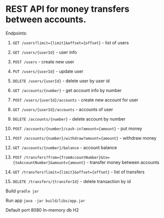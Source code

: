 # REST API for money transfers between accounts.

Endpoints:

1.  `GET /users?limit={limit}&offset={offset}` - list of users
2.  `GET /users/{userId}` - user info
3.  `POST /users` - create new user
4.  `PUT /users/{userId}` - update user 
5.  `DELETE /users/{userId}` - delete user by user id

6.  `GET /accounts/{number}` - get account info by number
7.  `POST /users/{userId}/accounts` - create new account for user
8.  `GET /users/{userId}/accounts` - accounts of user
9.  `DELETE /accounts/{number}` - delete account by number
10. `POST /accounts/{number}/cash-in?amount={amount}` - put money
11. `POST /accounts/{number}/withdraw?amount={amount}` - withdraw money
12. `GET /accounts/{number}/balance` - account balance

13. `POST /transfers?from={fromAccountNumber}&to={toAccountNumber}&amount={amount}` - transfer money between accounts
14. `GET /transfers?limit={limit}&offset={offset}` - list of transfers
15. `DELETE /transfers/{transferId}` - delete transaction by id

Build
`gradle jar`

Run app
`java -jar build/libs/app.jar`

Default port 8080
In-memory db H2
